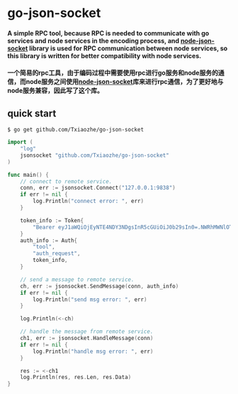 # go-json-socket

#### A simple RPC tool, because RPC is needed to communicate with go services and node services in the encoding process, and [node-json-socket](https://github.com/sebastianseilund/node-json-socket) library is used for RPC communication between node services, so this library is written for better compatibility with node services.
#### 一个简易的rpc工具，由于编码过程中需要使用rpc进行go服务和node服务的通信，而node服务之间使用[node-json-socket](https://github.com/sebastianseilund/node-json-socket)库来进行rpc通信，为了更好地与node服务兼容，因此写了这个库。

## quick start

```shell
$ go get github.com/Txiaozhe/go-json-socket
```

```go
import (
	"log"
	jsonsocket "github.com/Txiaozhe/go-json-socket"
)

func main() {
	// connect to remote service.
	conn, err := jsonsocket.Connect("127.0.0.1:9838")
	if err != nil {
		log.Println("connect error: ", err)
	}

	token_info := Token{
		"Bearer eyJ1aWQiOjEyNTE4NDY3NDgsInR5cGUiOiJ0b29sIn0=.NWRhMWNlOTRiMTFjNmQwODM5YjA2Y2E5ZjZjMTBk",
	}
	auth_info := Auth{
		"tool",
		"auth_request",
		token_info,
	}

    // send a message to remote service.
	ch, err := jsonsocket.SendMessage(conn, auth_info)
	if err != nil {
		log.Println("send msg error: ", err)
	}

	log.Println(<-ch)

    // handle the message from remote service.
	ch1, err := jsonsocket.HandleMessage(conn)
	if err != nil {
		log.Println("handle msg error: ", err)
	}

	res := <-ch1
	log.Println(res, res.Len, res.Data)
}
```
